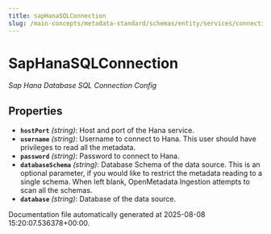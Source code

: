 ```yaml
---
title: sapHanaSQLConnection
slug: /main-concepts/metadata-standard/schemas/entity/services/connections/database/saphana/saphanasqlconnection
---
```


# SapHanaSQLConnection

*Sap Hana Database SQL Connection Config*

## Properties

- **`hostPort`** *(string)*: Host and port of the Hana service.
- **`username`** *(string)*: Username to connect to Hana. This user should have privileges to read all the metadata.
- **`password`** *(string)*: Password to connect to Hana.
- **`databaseSchema`** *(string)*: Database Schema of the data source. This is an optional parameter, if you would like to restrict the metadata reading to a single schema. When left blank, OpenMetadata Ingestion attempts to scan all the schemas.
- **`database`** *(string)*: Database of the data source.


Documentation file automatically generated at 2025-08-08 15:20:07.536378+00:00.
